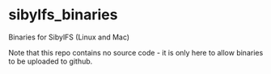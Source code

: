 # sibylfs_binaries

Binaries for SibylFS (Linux and Mac)

Note that this repo contains no source code - it is only here to allow binaries to be uploaded to github.

